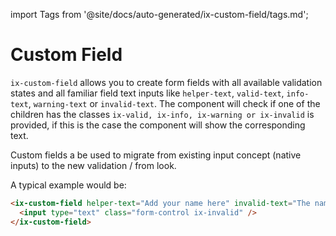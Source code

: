 import Tags from '@site/docs/auto-generated/ix-custom-field/tags.md';

# Custom Field

<Tags />

`ix-custom-field` allows you to create form fields with all available validation states and all familiar field text inputs like `helper-text`, `valid-text`, `info-text`, `warning-text` or `invalid-text`.
The component will check if one of the children has the classes `ix-valid, ix-info, ix-warning or ix-invalid` is provided, if this is the case
the component will show the corresponding text.

Custom fields a be used to migrate from existing input concept (native inputs) to the new validation / from look.

A typical example would be:

<!-- TODO: Add example here html code is just an placeholder/example -->

```html
<ix-custom-field helper-text="Add your name here" invalid-text="The name is already taken!">
  <input type="text" class="form-control ix-invalid" />
</ix-custom-field>
```
